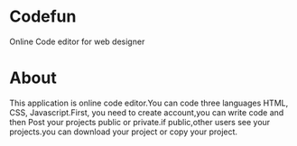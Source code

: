 # Codefun
Online Code editor for web designer

# About
This application is online code editor.You can code three languages HTML, CSS, Javascript.First, you need to create account,you can write code and then Post your projects public or private.if public,other users see your projects.you can download your project or copy your project. 


